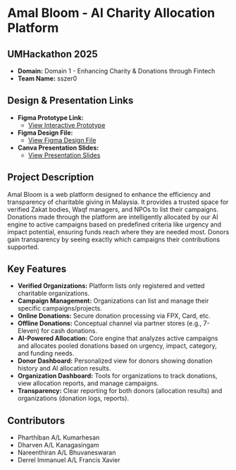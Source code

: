 # Amal Bloom - AI Charity Allocation Platform

## UMHackathon 2025

* **Domain:** Domain 1 - Enhancing Charity & Donations through Fintech
* **Team Name:** sszer0

## Design & Presentation Links
* **Figma Prototype Link:**
    * [View Interactive Prototype](https://www.figma.com/proto/XOv1i7jgnyRYKpkPcOEp88/sszer0-%7C-AmalBloom-%7C-UM-Hackathon-2025?page-id=27%3A730&node-id=27-866&p=f&viewport=341%2C292%2C0.08&t=NDk9McpgHsxEdzZ9-1&scaling=min-zoom&content-scaling=fixed)
* **Figma Design File:**
    * [View Figma Design File](https://www.figma.com/design/XOv1i7jgnyRYKpkPcOEp88/sszer0-%7C-AmalBloom-%7C-UM-Hackathon-2025?node-id=27-730&t=XWjZl1iskwNZmKku-1)
* **Canva Presentation Slides:**
    * [View Presentation Slides](https://www.canva.com/design/DAGkU5njawk/OotZg_pQ7V2fZN8Tw48o5A/view?utm_content=DAGkU5njawk&utm_campaign=designshare&utm_medium=link2&utm_source=uniquelinks&utlId=hb538a3a420)

## Project Description

Amal Bloom is a web platform designed to enhance the efficiency and transparency of charitable giving in Malaysia. It provides a trusted space for verified Zakat bodies, Waqf managers, and NPOs to list their campaigns. Donations made through the platform are intelligently allocated by our AI engine to active campaigns based on predefined criteria like urgency and impact potential, ensuring funds reach where they are needed most. Donors gain transparency by seeing exactly which campaigns their contributions supported.

## Key Features

* **Verified Organizations:** Platform lists only registered and vetted charitable organizations.
* **Campaign Management:** Organizations can list and manage their specific campaigns/projects.
* **Online Donations:** Secure donation processing via FPX, Card, etc.
* **Offline Donations:** Conceptual channel via partner stores (e.g., 7-Eleven) for cash donations.
* **AI-Powered Allocation:** Core engine that analyzes active campaigns and allocates pooled donations based on urgency, impact, category, and funding needs.
* **Donor Dashboard:** Personalized view for donors showing donation history and AI allocation results.
* **Organization Dashboard:** Tools for organizations to track donations, view allocation reports, and manage campaigns.
* **Transparency:** Clear reporting for both donors (allocation results) and organizations (donation logs, reports).

<!-- ## Technology Stack
* **Frontend:** React, Tailwind CSS
* **Backend:** Node.js, Express.js
* **Database:** PostgreSQL
* **AI/Logic:** Python (or describe logic if integrated directly in backend language)
* **Design:** Figma
* **Presentation:** Canva -->

<!-- ## Running the Prototype (Example - Fill with yours)

1.  Clone the repository: `git clone [YOUR_REPO_URL]`
2.  Navigate to the backend folder: `cd backend`
3.  Install dependencies: `npm install`
4.  Start the backend server: `npm start`
5.  Navigate to the frontend folder: `cd ../frontend`
6.  Install dependencies: `npm install`
7.  Start the frontend app: `npm start`
8.  Access the app at `http://localhost:3000` (or your configured port).
    * *Note:* Requires pre-populated database with sample data for full functionality. -->

## Contributors

* Pharthiban A/L Kumarhesan
* Dharven A/L Kanagasingam
* Nareenthiran A/L Bhuvaneswaran
* Derrel Immanuel A/L Francis Xavier